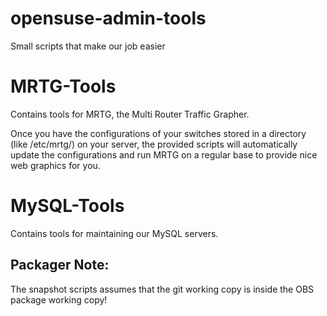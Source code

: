 opensuse-admin-tools
====================

Small scripts that make our job easier

MRTG-Tools
==========

Contains tools for MRTG, the Multi Router Traffic Grapher. 

Once you have the configurations of your switches stored in a directory 
(like /etc/mrtg/) on your server, the provided scripts will automatically 
update the configurations and run MRTG on a regular base to provide nice
web graphics for you.

MySQL-Tools
===========

Contains tools for maintaining our MySQL servers.

 Packager Note:
----------------

The snapshot scripts assumes that the git working copy is inside the
OBS package working copy!